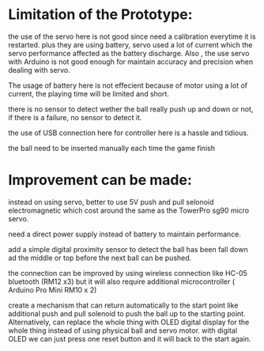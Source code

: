 # Limitation of the Prototype:

the use of the servo here is not good since need a calibration everytime it is restarted. plus they are using battery, servo used a lot of current which the servo performance affected as the battery discharge. Also , the use servo with Arduino is not good enough for maintain accuracy and precision when dealing with servo.

The usage of battery here is not effecient because of motor using a lot of current, the playing time will be limited and short.

there is no sensor to detect wether the ball really push up and down or not, if there is a failure, no sensor to detect it.

the use of USB connection here for controller here is a hassle and tidious.

the ball need to be inserted manually each time the game finish


# Improvement can be made:
 
instead on using servo, better to use 5V push and pull selonoid electromagnetic which cost around the same as the TowerPro sg90 micro servo.

need a direct power supply instead of battery to maintain performance.

add a simple digital proximity sensor to detect the ball has been fall down ad the middle or top before the next ball can be pushed.

the connection can be improved by using wireless connection like HC-05 bluetooth (RM12 x3) but it will also require additional microcontroller ( Arduino Pro Mini RM10 x 2)

create a mechanism that can return automatically to the start point like additional push and pull solenoid to push the ball up to the starting point. Alternatively, can replace the whole thing with OLED digital display for the whole thing instead of using physical ball and servo motor. with digital OLED we can just press one reset button and it will back to the start again.
